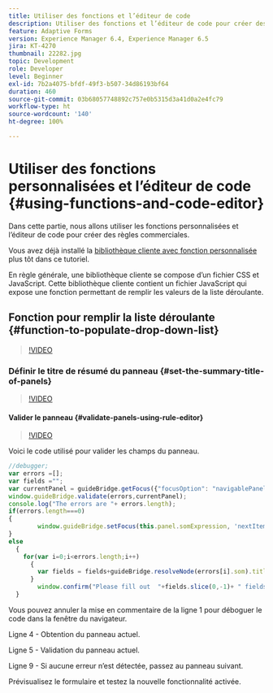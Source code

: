 ```yaml
---
title: Utiliser des fonctions et l’éditeur de code
description: Utiliser des fonctions et l’éditeur de code pour créer des règles commerciales
feature: Adaptive Forms
version: Experience Manager 6.4, Experience Manager 6.5
jira: KT-4270
thumbnail: 22282.jpg
topic: Development
role: Developer
level: Beginner
exl-id: 7b2a4075-bfdf-49f3-b507-34d86193bf64
duration: 460
source-git-commit: 03b68057748892c757e0b5315d3a41d0a2e4fc79
workflow-type: ht
source-wordcount: '140'
ht-degree: 100%

---
```


# Utiliser des fonctions personnalisées et l’éditeur de code {#using-functions-and-code-editor}

Dans cette partie, nous allons utiliser les fonctions personnalisées et l’éditeur de code pour créer des règles commerciales.

Vous avez déjà installé la [bibliothèque cliente avec fonction personnalisée](assets/client-libs-and-logo.zip) plus tôt dans ce tutoriel.

En règle générale, une bibliothèque cliente se compose d’un fichier CSS et JavaScript. Cette bibliothèque cliente contient un fichier JavaScript qui expose une fonction permettant de remplir les valeurs de la liste déroulante.


## Fonction pour remplir la liste déroulante {#function-to-populate-drop-down-list}

>[!VIDEO](https://video.tv.adobe.com/v/326875?quality=12&learn=on&captions=fre_fr)

### Définir le titre de résumé du panneau {#set-the-summary-title-of-panels}

>[!VIDEO](https://video.tv.adobe.com/v/33130?quality=12&learn=on&captions=fre_fr)

#### Valider le panneau {#validate-panels-using-rule-editor}

>[!VIDEO](https://video.tv.adobe.com/v/33127?quality=12&learn=on&captions=fre_fr)

Voici le code utilisé pour valider les champs du panneau.

```javascript
//debugger;
var errors =[];
var fields ="";
var currentPanel = guideBridge.getFocus({"focusOption": "navigablePanel"});
window.guideBridge.validate(errors,currentPanel);
console.log("The errors are "+ errors.length);
if(errors.length===0)
{
        window.guideBridge.setFocus(this.panel.somExpression, 'nextItem', true);
}
else
  {
    for(var i=0;i<errors.length;i++)
      {
        var fields = fields+guideBridge.resolveNode(errors[i].som).title+" , ";
      }
        window.confirm("Please fill out  "+fields.slice(0,-1)+ " fields");
  }
```

Vous pouvez annuler la mise en commentaire de la ligne 1 pour déboguer le code dans la fenêtre du navigateur.

Ligne 4 - Obtention du panneau actuel.

Ligne 5 - Validation du panneau actuel.

Ligne 9 - Si aucune erreur n’est détectée, passez au panneau suivant.

Prévisualisez le formulaire et testez la nouvelle fonctionnalité activée.
